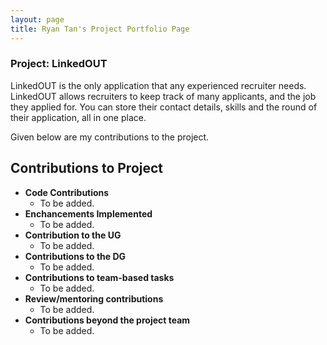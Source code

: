 ```yaml
---
layout: page
title: Ryan Tan's Project Portfolio Page
---
```


### Project: LinkedOUT

LinkedOUT is the only application that any experienced recruiter needs. LinkedOUT allows recruiters to keep track of many applicants, and the job they applied for. You can store their contact details, skills and the round of their application, all in one place.

Given below are my contributions to the project.

## Contributions to Project
* **Code Contributions**
  * To be added.
* **Enchancements Implemented**
  * To be added.
* **Contribution to the UG**
  * To be added.
* **Contributions to the DG**
  * To be added.
* **Contributions to team-based tasks**
  * To be added.
* **Review/mentoring contributions**
  * To be added.
* **Contributions beyond the project team**
  * To be added.
